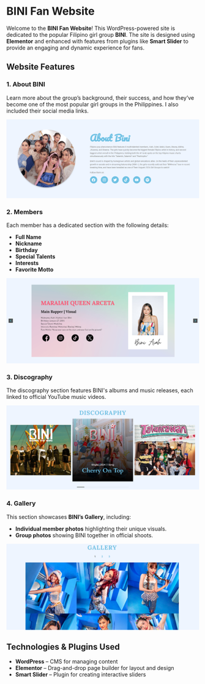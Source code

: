 # BINI Fan Website

Welcome to the **BINI Fan Website**! This WordPress-powered site is dedicated to the popular Filipino girl group **BINI**. The site is designed using **Elementor** and enhanced with features from plugins like **Smart Slider** to provide an engaging and dynamic experience for fans.

## Website Features

### 1. About BINI
Learn more about the group’s background, their success, and how they’ve become one of the most popular girl groups in the Philippines. I also included their social media links.

![alt text](image.png)

### 2. Members
Each member has a dedicated section with the following details:
- **Full Name**
- **Nickname**
- **Birthday**
- **Special Talents**
- **Interests**
- **Favorite Motto**

![alt text](image-1.png)

### 3. Discography
The discography section features BINI's albums and music releases, each linked to official YouTube music videos.

![alt text](image-2.png)

### 4. Gallery
This section showcases **BINI’s Gallery**, including:
- **Individual member photos** highlighting their unique visuals.
- **Group photos** showing BINI together in official shoots.

![alt text](image-3.png)

## Technologies & Plugins Used
- **WordPress** – CMS for managing content
- **Elementor** – Drag-and-drop page builder for layout and design
- **Smart Slider** – Plugin for creating interactive sliders